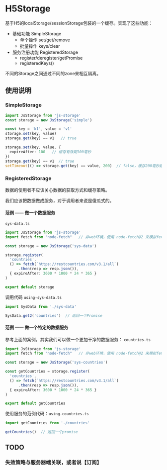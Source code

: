 # H5Storage

基于H5的localStorage/sessionStorage包装的一个缓存。实现了这些功能：

+ 基础功能 SimpleStorage
    * 单个操作 set/get/remove
    * 批量操作 keys/clear
+ 服务注册功能 RegisteredStorage
    * register/deregister/getPromise
    * registeredKeys()

不同的Storage之间通过不同的zone来相互隔离。

## 使用说明

### SimpleStorage

```ts
import JsStorage from 'js-storage'
const storage = new JsStorage('simple')

const key = 'k1', value = 'v1'
storage.set(key, value)
storage.get(key) == v1   // true 

storage.set(key, value, {
  expireAfter: 100   // 缓存有效期100毫秒 
})
storage.get(key) == v1  // true
setTimeout(() => storage.get(key) == value, 200)  // false，缓存200毫秒超时了

```

### RegisteredStorage

数据的使用者不应该关心数据的获取方式和缓存策略。

我们应该把数据做成服务，对于调用者来说是傻瓜式的。

#### 范例 —— 做一个数据服务

`sys-data.ts`

```ts
import JsStorage from 'js-storage'
import fetch from "node-fetch"   // 非web环境，使用 node-fetch@2 来模拟fetch函数 

const storage = new JsStorage('sys-data')

storage.register(
  'countries', 
  () => fetch(`https://restcountries.com/v3.1/all`)
      .then(resp => resp.json()),
  { expireAfter: 3600 * 1000 * 24 * 365 }
)

export default storage
```

调用代码 `using-sys-data.ts`

```ts
import SysData from './sys-data'

SysData.get2('countries')  // 返回一个Promise
```

#### 范例 —— 做一个特定的数据服务

参考上面的案例，其实我们可以做一个更加干净的数据服务：
`countries.ts`

```ts
import JsStorage from 'js-storage'
import fetch from "node-fetch"   // 非web环境，使用 node-fetch@2 来模拟fetch函数 

const storage = new JsStorage('sys-countries')

const getCountries = storage.register(
  'countries', 
  () => fetch(`https://restcountries.com/v3.1/all`)
      .then(resp => resp.json()),
  { expireAfter: 3600 * 1000 * 24 * 365 }
)

export default getCountries
```

使用服务的范例代码：`using-countries.ts`

```ts
import getCountries from './countries'

getCountries()  // 返回一个promise
```

## TODO

### 失效策略与服务器端关联，或者说【订阅】
